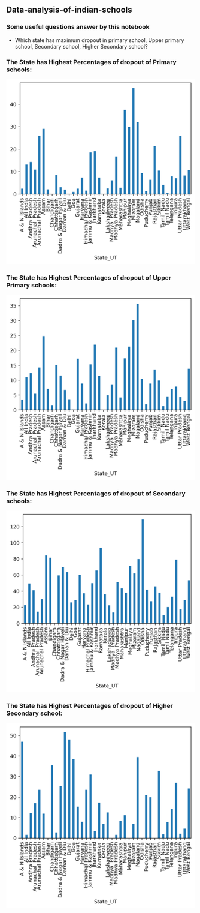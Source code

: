 ## Data-analysis-of-indian-schools

### Some useful questions answer by this notebook

- Which state has maximum dropout in primary school, Upper primary school, Secondary school, Higher Secondary school?

### The State has Highest Percentages of dropout of **Primary schools**:

![Primary school](primary.png)

### The State has Highest Percentages of dropout of **Upper Primary schools**:

![Upper Primary school](upper.png)

### The State has Highest Percentages of dropout of **Secondary schools**:

![Upper Primary school](secondary.png)

### The State has Highest Percentages of dropout of **Higher Secondary school**:

![Upper Primary school](higher_secondary.png)
